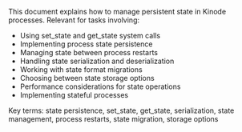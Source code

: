 This document explains how to manage persistent state in Kinode processes. Relevant for tasks involving:
- Using set_state and get_state system calls
- Implementing process state persistence
- Managing state between process restarts
- Handling state serialization and deserialization
- Working with state format migrations
- Choosing between state storage options
- Performance considerations for state operations
- Implementing stateful processes

Key terms: state persistence, set_state, get_state, serialization, state management, process restarts, state migration, storage options